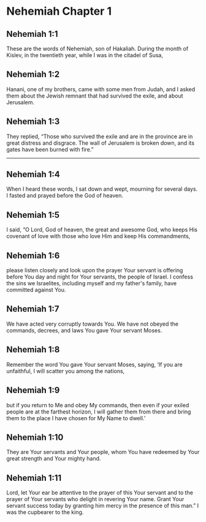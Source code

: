 # Nehemiah Chapter 1

## Nehemiah 1:1

These are the words of Nehemiah, son of Hakaliah. During the month of Kislev, in the twentieth year, while I was in the citadel of Susa,

## Nehemiah 1:2

Hanani, one of my brothers, came with some men from Judah, and I asked them about the Jewish remnant that had survived the exile, and about Jerusalem.

## Nehemiah 1:3

They replied, “Those who survived the exile and are in the province are in great distress and disgrace. The wall of Jerusalem is broken down, and its gates have been burned with fire.”

---

## Nehemiah 1:4

When I heard these words, I sat down and wept, mourning for several days. I fasted and prayed before the God of heaven.

## Nehemiah 1:5

I said, “O Lord, God of heaven, the great and awesome God, who keeps His covenant of love with those who love Him and keep His commandments,

## Nehemiah 1:6

please listen closely and look upon the prayer Your servant is offering before You day and night for Your servants, the people of Israel. I confess the sins we Israelites, including myself and my father's family, have committed against You.

## Nehemiah 1:7

We have acted very corruptly towards You. We have not obeyed the commands, decrees, and laws You gave Your servant Moses.

## Nehemiah 1:8

Remember the word You gave Your servant Moses, saying, ‘If you are unfaithful, I will scatter you among the nations,

## Nehemiah 1:9

but if you return to Me and obey My commands, then even if your exiled people are at the farthest horizon, I will gather them from there and bring them to the place I have chosen for My Name to dwell.’

## Nehemiah 1:10

They are Your servants and Your people, whom You have redeemed by Your great strength and Your mighty hand.

## Nehemiah 1:11

Lord, let Your ear be attentive to the prayer of this Your servant and to the prayer of Your servants who delight in revering Your name. Grant Your servant success today by granting him mercy in the presence of this man.” I was the cupbearer to the king.
